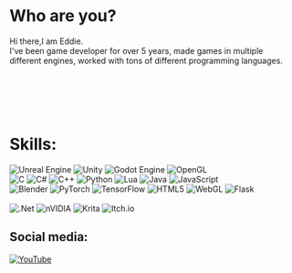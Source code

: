 # Who are you?
Hi there,I am Eddie.<br>I've been game developer for over 5 years, made games in multiple<br>different engines, worked with tons of different programming languages.

<br>
<br>
<br>
<br>

# Skills:
![Unreal Engine](https://img.shields.io/badge/unrealengine-3a3a3a.svg?style=for-the-badge&logo=unrealengine&logoColor=white)  ![Unity](https://img.shields.io/badge/unity-%23000000.svg?style=for-the-badge&logo=unity&logoColor=white) ![Godot Engine](https://img.shields.io/badge/GODOT-3a3a3a.svg?style=for-the-badge&logo=godot-engine)   ![OpenGL](https://img.shields.io/badge/OpenGL-%23000000.svg?style=for-the-badge&logo=opengl)<br>
![C](https://img.shields.io/badge/c-%2300599C.svg?style=for-the-badge&logo=c&logoColor=white) ![C#](https://img.shields.io/badge/c%23-%232C2D72.svg?style=for-the-badge&logo=csharp&logoColor=white) ![C++](https://img.shields.io/badge/c++-%2300599C.svg?style=for-the-badge&logo=c%2B%2B&logoColor=white) ![Python](https://img.shields.io/badge/python-%232C2D72?style=for-the-badge&logo=python&logoColor=ffdd54) ![Lua](https://img.shields.io/badge/lua-%2300599C.svg?style=for-the-badge&logo=lua&logoColor=white) ![Java](https://img.shields.io/badge/java-%232C2D72.svg?style=for-the-badge&logo=openjdk&logoColor=white) ![JavaScript](https://img.shields.io/badge/javascript-%2300599C.svg?style=for-the-badge&logo=javascript&logoColor=%23F7DF1E) <br>
![Blender](https://img.shields.io/badge/blender-%23F5792A.svg?style=for-the-badge&logo=blender&logoColor=white) ![PyTorch](https://img.shields.io/badge/PyTorch-%23EE4C2C.svg?style=for-the-badge&logo=PyTorch&logoColor=white) ![TensorFlow](https://img.shields.io/badge/TensorFlow-%23FF6F00.svg?style=for-the-badge&logo=TensorFlow&logoColor=white) ![HTML5](https://img.shields.io/badge/html5-%23E34F26.svg?style=for-the-badge&logo=html5&logoColor=white)  ![WebGL](https://img.shields.io/badge/WebGL-%23FF6F00?logo=webgl&logoColor=white&style=for-the-badge) ![Flask](https://img.shields.io/badge/flask-%23EE4C2C.svg?style=for-the-badge&logo=flask&logoColor=white)
  <br><br>
![.Net](https://img.shields.io/badge/.NET-5C2D91?style=for-the-badge&logo=.net&logoColor=white) ![nVIDIA](https://img.shields.io/badge/cuda-000000.svg?style=for-the-badge&logo=nVIDIA&logoColor=green)  ![Krita](https://img.shields.io/badge/Krita-203759?style=for-the-badge&logo=krita&logoColor=EEF37B)   ![Itch.io](https://img.shields.io/badge/Itch-%23FF0B34.svg?style=for-the-badge&logo=Itch.io&logoColor=white)

## Social media:
[![YouTube](https://img.shields.io/badge/YouTube-Subscribe-red?logo=youtube)](https://youtube.com/@gamedevrichtofen?si=94K3xRw6SBWS6tdT)



<!--
**GameDevRichtofen-G/GameDevRichtofen-G** is a ✨ _special_ ✨ repository because its `README.md` (this file) appears on your GitHub profile.

Here are some ideas to get you started:

- 🔭 I’m currently working on ...
- 🌱 I’m currently learning ...
- 👯 I’m looking to collaborate on ...
- 🤔 I’m looking for help with ...
- 💬 Ask me about ...
- 📫 How to reach me: ...
- 😄 Pronouns: ...
- ⚡ Fun fact: ...
-->
